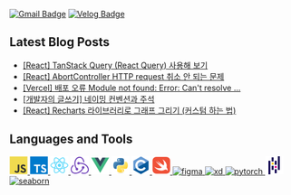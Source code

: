 [![Gmail Badge](https://img.shields.io/badge/Gmail-d14836?style=flat-square&logo=Gmail&logoColor=white&link=mailto:eunjiodos@gmail.com)](mailto:eunjiodos@gmail.com)
[![Velog Badge](http://img.shields.io/badge/-Blog-20c997?style=flat-square&logo=velog&logoColor=white&link=https://velog.io/@eunjios)](https://velog.io/@eunjios)


## Latest Blog Posts
<!-- BLOG-POST-LIST:START -->
- [[React] TanStack Query &lpar;React Query&rpar; 사용해 보기](https://velog.io/@eunjios/React-TanStack-Query-React-Query-%EC%82%AC%EC%9A%A9%ED%95%B4-%EB%B3%B4%EA%B8%B0)
- [[React] AbortController HTTP request 취소 안 되는 문제](https://velog.io/@eunjios/React-AbortController-HTTP-request-%EC%B7%A8%EC%86%8C-%EC%95%88-%EB%90%98%EB%8A%94-%EB%AC%B8%EC%A0%9C)
- [[Vercel] 배포 오류 Module not found: Error: Can&#39;t resolve ...](https://velog.io/@eunjios/Vercel-%EB%B0%B0%ED%8F%AC-%EC%98%A4%EB%A5%98-Module-not-found-Error-Cant-resolve-)
- [[개발자의 글쓰기] 네이밍 컨벤션과 주석](https://velog.io/@eunjios/%EA%B0%9C%EB%B0%9C%EC%9E%90%EC%9D%98-%EA%B8%80%EC%93%B0%EA%B8%B0-%EB%84%A4%EC%9D%B4%EB%B0%8D-%EC%BB%A8%EB%B2%A4%EC%85%98)
- [[React] Recharts 라이브러리로 그래프 그리기 &lpar;커스텀 하는 법&rpar;](https://velog.io/@eunjios/React-Recharts-%EB%9D%BC%EC%9D%B4%EB%B8%8C%EB%9F%AC%EB%A6%AC%EB%A1%9C-%EB%8D%B0%EC%9D%B4%ED%84%B0-%EC%8B%9C%EA%B0%81%ED%99%94%ED%95%98%EA%B8%B0-%EC%BB%A4%EC%8A%A4%ED%85%80-%ED%95%98%EB%8A%94-%EB%B2%95)
<!-- BLOG-POST-LIST:END -->


## Languages and Tools
<p align="left"> 
<a href="https://developer.mozilla.org/en-US/docs/Web/JavaScript" target="_blank" rel="noreferrer"> <img src="https://raw.githubusercontent.com/devicons/devicon/master/icons/javascript/javascript-original.svg" alt="javascript" width="32" height="32"/> </a>
<a href="https://www.typescriptlang.org/" target="_blank" rel="noreferrer"> <img src="https://raw.githubusercontent.com/devicons/devicon/master/icons/typescript/typescript-original.svg" alt="typescript" width="32" height="32"/> </a> 
<a href="https://reactjs.org/" target="_blank" rel="noreferrer"> <img src="https://raw.githubusercontent.com/devicons/devicon/master/icons/react/react-original.svg" alt="react" width="32" height="32"/> </a> 
<a href="https://redux.js.org/" target="_blank" rel="noreferrer"> <img src="https://raw.githubusercontent.com/devicons/devicon/master/icons/redux/redux-original.svg" alt="redux" width="32" height="32"/> </a> 
<a href="https://vuejs.org/" target="_blank" rel="noreferrer"> <img src="https://raw.githubusercontent.com/devicons/devicon/master/icons/vuejs/vuejs-original.svg" alt="vuejs" width="32" height="32"/> </a> 
<a href="https://www.python.org" target="_blank" rel="noreferrer"> <img src="https://raw.githubusercontent.com/devicons/devicon/master/icons/python/python-original.svg" alt="python" width="32" height="32"/> </a> 
<a href="https://www.cprogramming.com/" target="_blank" rel="noreferrer"> <img src="https://raw.githubusercontent.com/devicons/devicon/master/icons/c/c-original.svg" alt="c" width="32" height="32"/> </a> 
<a href="https://developer.apple.com/swift/" target="_blank" rel="noreferrer"> <img src="https://raw.githubusercontent.com/devicons/devicon/master/icons/swift/swift-original.svg" alt="swift" width="32" height="32"/> </a> 
<a href="https://www.figma.com/" target="_blank" rel="noreferrer"> <img src="https://www.vectorlogo.zone/logos/figma/figma-icon.svg" alt="figma" width="32" height="32"/> </a> 
<a href="https://www.adobe.com/products/xd.html" target="_blank" rel="noreferrer"> <img src="https://cdn.worldvectorlogo.com/logos/adobe-xd.svg" alt="xd" width="32" height="32"/> </a>
<a href="https://pytorch.org/" target="_blank" rel="noreferrer"> <img src="https://www.vectorlogo.zone/logos/pytorch/pytorch-icon.svg" alt="pytorch" width="32" height="32"/> </a> 
<a href="https://pandas.pydata.org/" target="_blank" rel="noreferrer"> <img src="https://raw.githubusercontent.com/devicons/devicon/2ae2a900d2f041da66e950e4d48052658d850630/icons/pandas/pandas-original.svg" alt="pandas" width="32" height="32"/> </a> <a href="https://seaborn.pydata.org/" target="_blank" rel="noreferrer"> <img src="https://seaborn.pydata.org/_images/logo-mark-lightbg.svg" alt="seaborn" width="32" height="32"/> </a> </p>
